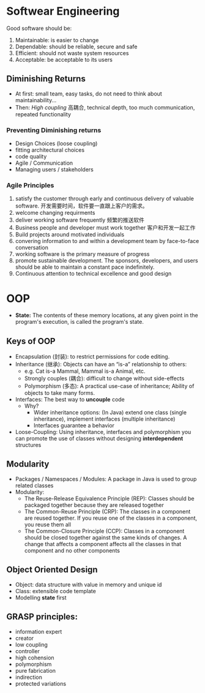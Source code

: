 # Softwear Engineering
Good software should be:
1. Maintainable: is easier to change
2. Dependable: should be reliable, secure and safe
3. Efficient: should not waste system resources
4. Acceptable: be acceptable to its users

## Diminishing Returns
+ At first: small team, easy tasks, do not need to think about maintainability...
+ Then: *High coupling* 高耦合, technical depth, too much communication, repeated functionality

### Preventing Diminishing returns
+ Design Choices (loose coupling)
+ fitting architectural choices
+ code quality
+ Agile / Communication
+ Managing users / stakeholders

### Agile Principles
1. satisfy the customer through early and continuous delivery of valuable software. 开发需要时间，软件要一直跟上客户的需求。
2. welcome changing requirments
3. deliver working software frequently 频繁的推送软件
4. Business people and developer must work together 客户和开发一起工作
5. Build projects around motivated individuals
6. convering information to and within a development team by face-to-face conversation
7. working software is the primary measure of progress
8. promote sustainable development. The sponsors, developers, and users should be able to maintain a constant pace indefinitely.
9. Continuous attention to technical excellence and good design

# OOP

+ **State:** The contents of these memory locations, at any given point in the program's execution, is called the program's state.


## Keys of OOP
+ Encapsulation (封装): to restrict permissions for code editing.
+ Inheritance (继承): Objects can have an “is-a” relationship to others:
  + e.g. Cat is-a Mammal, Mammal is-a Animal, etc.
  + Strongly couples (耦合): difficult to change without side-effects
  + Polymorphism (多态): A practical use-case of inheritance; Ability of objects to take many forms.
+ Interfaces: The best way to **uncouple** code
  + Why?
    + Wider inheritance options: (In Java) extend one class (single inheritance), implement interfaces (multiple inheritance)
    + Interfaces guarantee a behavior
+ Loose-Coupling: Using inheritance, interfaces and polymorphism you can promote the use of classes without designing **interdependent** structures


## Modularity
+ Packages / Namespaces / Modules: A package in Java is used to group related classes
+ Modularity:
  + The Reuse-Release Equivalence Principle (REP): Classes should be packaged together because they are released together
  + The Common-Reuse Principle (CRP): The classes in a component are reused together. If you reuse one of the classes in a component, you reuse them all
  + The Common-Closure Principle (CCP): Classes in a component should be closed together against the same kinds of changes. A change that affects a component affects all the classes in that component and no other components

## Object Oriented Design
+ Object: data structure with value in memory and unique id
+ Class: extensible code template
+ Modelling **state** first


## GRASP principles:
+ information expert
+ creator
+ low coupling
+ controller
+ high cohension
+ polymorphism
+ pure fabrication
+ indirection
+ protected variations
